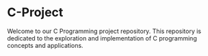 # C-Project
Welcome to our C Programming project repository. This repository is dedicated to the exploration and implementation of C programming concepts and applications.
